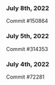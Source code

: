 ### July 8th, 2022

Commit #150864

### July 5th, 2022

Commit #314353


### July 4th, 2022

Commit #72281

